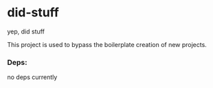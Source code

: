 # did-stuff
yep, did stuff


This project is used to bypass the boilerplate creation of new projects.

### Deps:

no deps currently

